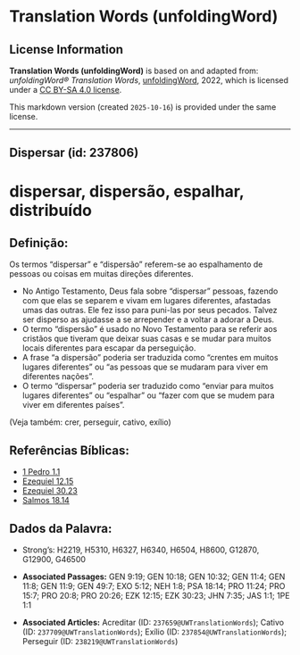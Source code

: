 # Translation Words (unfoldingWord)

## License Information

**Translation Words (unfoldingWord)** is based on and adapted from: _unfoldingWord® Translation Words_, [unfoldingWord](https://unfoldingword.org/utw), 2022, which is licensed under a [CC BY-SA 4.0 license](https://creativecommons.org/licenses/by-sa/4.0/legalcode.en).

This markdown version (created `2025-10-16`) is provided under the same license.



--------------------------------

## Dispersar (id: 237806)

dispersar, dispersão, espalhar, distribuído
===========================================

Definição:
----------

Os termos “dispersar” e “dispersão” referem\-se ao espalhamento de pessoas ou coisas em muitas direções diferentes.

* No Antigo Testamento, Deus fala sobre “dispersar” pessoas, fazendo com que elas se separem e vivam em lugares diferentes, afastadas umas das outras. Ele fez isso para puni\-las por seus pecados. Talvez ser disperso as ajudasse a se arrepender e a voltar a adorar a Deus.
* O termo “dispersão” é usado no Novo Testamento para se referir aos cristãos que tiveram que deixar suas casas e se mudar para muitos locais diferentes para escapar da perseguição.
* A frase “a dispersão” poderia ser traduzida como “crentes em muitos lugares diferentes” ou “as pessoas que se mudaram para viver em diferentes nações”.
* O termo “dispersar” poderia ser traduzido como “enviar para muitos lugares diferentes” ou “espalhar” ou “fazer com que se mudem para viver em diferentes países”.

(Veja também: crer, perseguir, cativo, exílio)

Referências Bíblicas:
---------------------

* [1 Pedro 1\.1](https://ref.ly/1Pet1:1)
* [Ezequiel 12\.15](https://ref.ly/Ezek12:15)
* [Ezequiel 30\.23](https://ref.ly/Ezek30:23)
* [Salmos 18\.14](https://ref.ly/Ps18:14)

Dados da Palavra:
-----------------

* Strong’s: H2219, H5310, H6327, H6340, H6504, H8600, G12870, G12900, G46500

* **Associated Passages:** GEN 9:19; GEN 10:18; GEN 10:32; GEN 11:4; GEN 11:8; GEN 11:9; GEN 49:7; EXO 5:12; NEH 1:8; PSA 18:14; PRO 11:24; PRO 15:7; PRO 20:8; PRO 20:26; EZK 12:15; EZK 30:23; JHN 7:35; JAS 1:1; 1PE 1:1
* **Associated Articles:** Acreditar (ID: `237659@UWTranslationWords`); Cativo (ID: `237709@UWTranslationWords`); Exílio (ID: `237854@UWTranslationWords`); Perseguir (ID: `238219@UWTranslationWords`)

